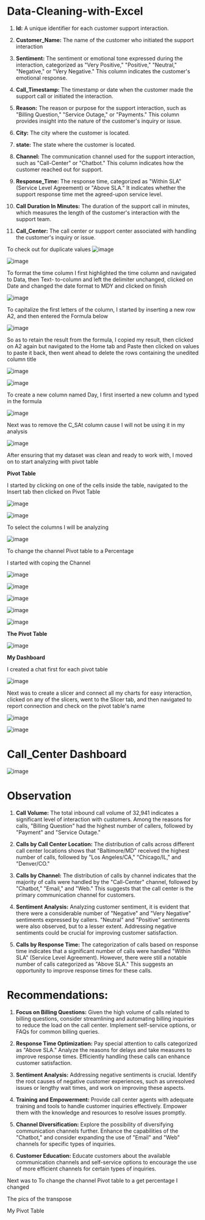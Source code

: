 # Data-Cleaning-with-Excel

1. **Id:** A unique identifier for each customer support interaction.

2. **Customer_Name:** The name of the customer who initiated the support interaction

3. **Sentiment:** The sentiment or emotional tone expressed during the interaction, categorized as "Very Positive," "Positive," "Neutral," "Negative," or "Very Negative."       This column indicates the customer's emotional response.


4. **Call_Timestamp:** The timestamp or date when the customer made the support call or initiated the interaction.

6. **Reason:** The reason or purpose for the support interaction, such as "Billing Question," "Service Outage," or "Payments." This column provides insight into the nature     of the customer's inquiry or issue.

7. **City:** The city where the customer is located.

8. **state:** The state where the customer is located.

9. **Channel:** The communication channel used for the support interaction, such as "Call-Center" or "Chatbot." This column indicates how the customer reached out for          support.

10. **Response_Time:** The response time, categorized as "Within SLA" (Service Level Agreement) or "Above SLA." It indicates whether the support response time met the           agreed-upon service level.

11. **Call Duration In Minutes:** The duration of the support call in minutes, which measures the length of the customer's interaction with the support team.

12. **Call_Center:** The call center or support center associated with handling the customer's inquiry or issue.


To check out for duplicate values
![image](https://github.com/Chichi126/Data-Cleaning-with-Excel/assets/140970592/8c55045a-31f1-4d4e-968a-4e9095f6223d)

![image](https://github.com/Chichi126/Data-Cleaning-with-Excel/assets/140970592/806d519b-1842-43e4-a7f0-fb0361f79dae)



To format the time column
I first highlighted the time column and navigated to Data, then Text- to-column and left the delimiter unchanged, clicked on Date and changed the date format to MDY and clicked on finish

![image](https://github.com/Chichi126/Data-Cleaning-with-Excel/assets/140970592/be8cb3f7-7683-4d76-8294-9d90c11075bd)

To capitalize the first letters of the column, I started by inserting a new row A2, and then entered the Formula below

![image](https://github.com/Chichi126/Data-Cleaning-with-Excel/assets/140970592/c1b02ea4-1906-4e69-875e-beb814c02da5)

 
So as to retain the result from the formula, I copied my result, then clicked on A2 again  but navigated to the Home tab and Paste then clicked on values to paste it back, then went ahead to delete the rows containing the unedited column title

![image](https://github.com/Chichi126/Data-Cleaning-with-Excel/assets/140970592/fb69cd96-f555-44a3-bd9f-94d1d9804807)


![image](https://github.com/Chichi126/Data-Cleaning-with-Excel/assets/140970592/e0855673-505b-4880-916f-33b1aaf06212)


To create a new column named Day, I first inserted a new column and typed in the formula

![image](https://github.com/Chichi126/Data-Cleaning-with-Excel/assets/140970592/06366b86-18f2-4ac1-bef8-2222664eb390)

Next was to remove the C_SAt column cause I will not be using it in my analysis

![image](https://github.com/Chichi126/Data-Cleaning-with-Excel/assets/140970592/c3271a7c-6930-4726-8bb7-7ea609d45c0d)


After ensuring that my dataset was clean and ready to work with, I moved on to start analyzing with pivot table

**Pivot Table** 

I started by clicking on one of the cells inside the table, navigated to the Insert tab then clicked on Pivot Table

![image](https://github.com/Chichi126/Data-Cleaning-with-Excel/assets/140970592/5121a16b-b479-4079-8d12-5baf9757633b)

![image](https://github.com/Chichi126/Data-Cleaning-with-Excel/assets/140970592/621aded3-4f18-4af7-88d4-f322e84583e0)


To select the columns I will be analyzing 

![image](https://github.com/Chichi126/Data-Cleaning-with-Excel/assets/140970592/b1fed7db-7836-4b2b-a57b-c41da06dc52a)


To change the channel Pivot table to a Percentage

I started with coping the Channel 

![image](https://github.com/Chichi126/Data-Cleaning-with-Excel/assets/140970592/04d38b32-aa87-4183-9b4c-0f4f597fd194)


![image](https://github.com/Chichi126/Data-Cleaning-with-Excel/assets/140970592/c04ac9ec-43e9-4c35-80e4-069b4c4b5b1a)


![image](https://github.com/Chichi126/Data-Cleaning-with-Excel/assets/140970592/775b8825-6810-4e45-9ed0-eb5af8026909)


![image](https://github.com/Chichi126/Data-Cleaning-with-Excel/assets/140970592/a124cda7-1e5a-466e-b920-6c703da1ab47)


![image](https://github.com/Chichi126/Data-Cleaning-with-Excel/assets/140970592/4096199f-98eb-4785-8a4f-3275dd01eb7e)


**The Pivot Table**


![image](https://github.com/Chichi126/Data-Cleaning-with-Excel/assets/140970592/550cbae2-8110-4b03-beab-8ec41b4df427)



**My Dashboard**

I created a chat first for each pivot table

![image](https://github.com/Chichi126/Data-Cleaning-with-Excel/assets/140970592/25eed6ad-c52c-424e-9231-e2d4ba8625d1)

Next was to create a slicer and connect all my charts for easy interaction, clicked on any of the slicers, went to the Slicer tab, and then  navigated to report connection and check on the pivot table's name

![image](https://github.com/Chichi126/Data-Cleaning-with-Excel/assets/140970592/8f3e0d1d-a629-426a-b4d6-5891a4efbbca)

![image](https://github.com/Chichi126/Data-Cleaning-with-Excel/assets/140970592/8753d7e9-fc44-4bac-9595-5fb74bafc6e4)


# Call_Center Dashboard

![image](https://github.com/Chichi126/Data-Cleaning-with-Excel/assets/140970592/4b8a4e30-294c-49b3-8057-137bffde0060)



# Observation 


1. **Call Volume:** The total inbound call volume of 32,941 indicates a significant level of interaction with customers. Among the reasons for calls, "Billing Question" had the highest number of callers, followed by "Payment" and "Service Outage."

2. **Calls by Call Center Location:** The distribution of calls across different call center locations shows that "Baltimore/MD" received the highest number of calls, followed by "Los Angeles/CA," "Chicago/IL," and "Denver/CO."

3. **Calls by Channel:** The distribution of calls by channel indicates that the majority of calls were handled by the "Call-Center" channel, followed by "Chatbot," "Email," and "Web." This suggests that the call center is the primary communication channel for customers.

4. **Sentiment Analysis:** Analyzing customer sentiment, it is evident that there were a considerable number of "Negative" and "Very Negative" sentiments expressed by callers. "Neutral" and "Positive" sentiments were also observed, but to a lesser extent. Addressing negative sentiments could be crucial for improving customer satisfaction.

5. **Calls by Response Time:** The categorization of calls based on response time indicates that a significant number of calls were handled "Within SLA" (Service Level Agreement). However, there were still a notable number of calls categorized as "Above SLA." This suggests an opportunity to improve response times for these calls.

# Recommendations:

1. **Focus on Billing Questions:** Given the high volume of calls related to billing questions, consider streamlining and automating billing inquiries to reduce the load on the call center. Implement self-service options, or FAQs for common billing queries.

2. **Response Time Optimization:** Pay special attention to calls categorized as "Above SLA." Analyze the reasons for delays and take measures to improve response times. Efficiently handling these calls can enhance customer satisfaction.

3. **Sentiment Analysis:** Addressing negative sentiments is crucial. Identify the root causes of negative customer experiences, such as unresolved issues or lengthy wait times, and work on improving these aspects.

4. **Training and Empowerment:** Provide call center agents with adequate training and tools to handle customer inquiries effectively. Empower them with the knowledge and resources to resolve issues promptly.

5. **Channel Diversification:** Explore the possibility of diversifying communication channels further. Enhance the capabilities of the "Chatbot," and consider expanding the use of "Email" and "Web" channels for specific types of inquiries.

6. **Customer Education:** Educate customers about the available communication channels and self-service options to encourage the use of more efficient channels for certain types of inquiries.
















 



 


Next was to 
To change the channel Pivot table to a get percentage I changed 

 
The pics of the transpose 
  
 
My Pivot Table
 













 
